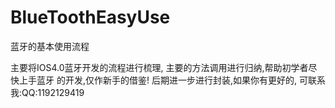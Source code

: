 # BlueToothEasyUse
蓝牙的基本使用流程

主要将IOS4.0蓝牙开发的流程进行梳理,
主要的方法调用进行归纳,帮助初学者尽快上手蓝牙
的开发,仅作新手的借鉴!
后期进一步进行封装,如果你有更好的,
可联系我:QQ:1192129419